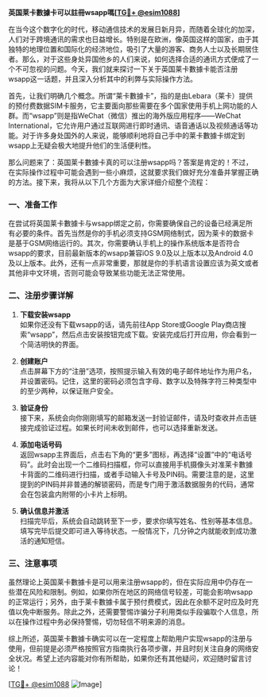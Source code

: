 **英国莱卡數據卡可以註冊wsapp嗎[[TG💪+ @esim1088](https://t.me/s/esim1088)]**

在当今这个数字化的时代，移动通信技术的发展日新月异，而随着全球化的加深，人们对于跨境通讯的需求也日益增长。特别是在欧洲，像英国这样的国家，由于其独特的地理位置和国际化的经济地位，吸引了大量的游客、商务人士以及长期居住者。那么，对于这些身处异国他乡的人们来说，如何选择合适的通讯方式便成了一个不可忽视的问题。今天，我们就来探讨一下关于英国莱卡數據卡能否注册wsapp这一话题，并且深入分析其中的利弊与实际操作方法。

首先，让我们明确几个概念。所谓“莱卡數據卡”，指的是由Lebara（莱卡）提供的预付费数据SIM卡服务，它主要面向那些需要在多个国家使用手机上网功能的人群。而“wsapp”则是指WeChat（微信）推出的海外版应用程序——WeChat International，它允许用户通过互联网进行即时通讯、语音通话以及视频通话等功能。对于许多身处国外的人来说，能够顺利地将自己手中的莱卡數據卡绑定到wsapp上无疑会极大地提升他们的生活便利性。

那么问题来了：英国莱卡數據卡真的可以注册wsapp吗？答案是肯定的！不过，在实际操作过程中可能会遇到一些小麻烦，这就要求我们做好充分准备并掌握正确的方法。接下来，我将从以下几个方面为大家详细介绍整个流程：

### 一、准备工作

在尝试将英国莱卡數據卡与wsapp绑定之前，你需要确保自己的设备已经满足所有必要的条件。首先当然是你的手机必须支持GSM网络制式，因为莱卡的数据卡是基于GSM网络运行的。其次，你需要确认手机上的操作系统版本是否符合wsapp的要求，目前最新版本的wsapp兼容iOS 9.0及以上版本以及Android 4.0及以上版本。此外，还有一点非常重要，那就是你的手机语言设置应该为英文或者其他非中文环境，否则可能会导致某些功能无法正常使用。

### 二、注册步骤详解

1. **下载安装wsapp**  
   如果你还没有下载wsapp的话，请先前往App Store或Google Play商店搜索“wsapp”，然后点击安装按钮完成下载。安装完成后打开应用，你会看到一个简洁明快的界面。

2. **创建账户**  
   点击屏幕下方的“注册”选项，按照提示输入有效的电子邮件地址作为用户名，并设置密码。记住，这里的密码必须包含字母、数字以及特殊字符三种类型中的至少两种，以保证账户安全。

3. **验证身份**  
   接下来，系统会向你刚刚填写的邮箱发送一封验证邮件，请及时查收并点击链接完成验证过程。如果长时间未收到邮件，也可以选择重新发送。

4. **添加电话号码**  
   返回wsapp主界面后，点击右下角的“更多”图标，再选择“设置”中的“电话号码”。此时会出现一个二维码扫描框，你可以直接用手机摄像头对准莱卡數據卡背面的二维码进行扫描，或者手动输入卡号及PIN码。需要注意的是，这里提到的PIN码并非普通的解锁密码，而是专门用于激活数据服务的代码，通常会在包装盒内附带的小卡片上标明。

5. **确认信息并激活**  
   扫描完毕后，系统会自动跳转至下一步，要求你填写姓名、性别等基本信息。填写完毕后提交即可进入等待状态。一般情况下，几分钟之内就能收到成功激活的通知短信。

### 三、注意事项

虽然理论上英国莱卡數據卡是可以用来注册wsapp的，但在实际应用中仍存在一些潜在风险和限制。例如，如果你所在地区的网络信号较差，可能会影响wsapp的正常运行；另外，由于莱卡數據卡属于预付费模式，因此在余额不足时应及时充值以免中断服务。除此之外，还需要警惕诈骗分子利用类似手段骗取个人信息，所以在操作过程中务必保持警惕，切勿轻信不明来源的消息。

综上所述，英国莱卡數據卡确实可以在一定程度上帮助用户实现wsapp的注册与使用，但前提是必须严格按照官方指南执行各项步骤，并且时刻关注自身的网络安全状况。希望上述内容能对你有所帮助，如果你还有其他疑问，欢迎随时留言讨论！

[[TG💪+ @esim1088](https://t.me/s/esim1088) ![Image](https://i.postimg.cc/4NQfJmqS/Snipaste-2025-05-13-00-14-12.png)]